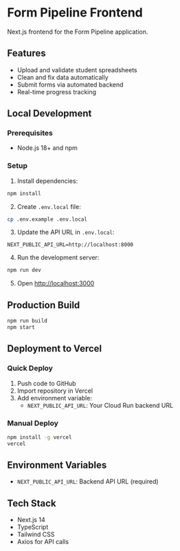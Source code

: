 # Form Pipeline Frontend

Next.js frontend for the Form Pipeline application.

## Features

- Upload and validate student spreadsheets
- Clean and fix data automatically
- Submit forms via automated backend
- Real-time progress tracking

## Local Development

### Prerequisites

- Node.js 18+ and npm

### Setup

1. Install dependencies:
```bash
npm install
```

2. Create `.env.local` file:
```bash
cp .env.example .env.local
```

3. Update the API URL in `.env.local`:
```
NEXT_PUBLIC_API_URL=http://localhost:8000
```

4. Run the development server:
```bash
npm run dev
```

5. Open [http://localhost:3000](http://localhost:3000)

## Production Build

```bash
npm run build
npm start
```

## Deployment to Vercel

### Quick Deploy

1. Push code to GitHub
2. Import repository in Vercel
3. Add environment variable:
   - `NEXT_PUBLIC_API_URL`: Your Cloud Run backend URL

### Manual Deploy

```bash
npm install -g vercel
vercel
```

## Environment Variables

- `NEXT_PUBLIC_API_URL`: Backend API URL (required)

## Tech Stack

- Next.js 14
- TypeScript
- Tailwind CSS
- Axios for API calls

